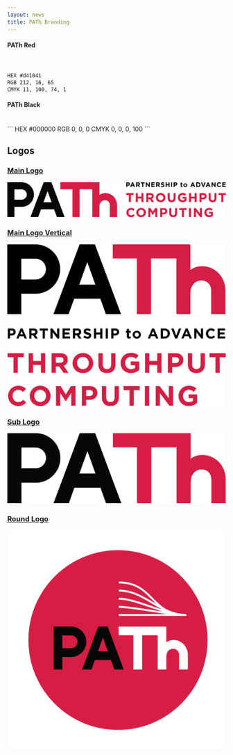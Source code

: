 ```yaml
---
layout: news
title: PATh Branding
---
```

#### PATh Red

<div class="bg-primary" style="width:100px; height: 20px;"></div>

```
HEX #d41041
RGB 212, 16, 65
CMYK 11, 100, 74, 1
```

#### PATh Black
<div class="bg-dark" style="width:100px; height: 20px;"></div>
```
HEX #000000
RGB 0, 0, 0
CMYK 0, 0, 0, 100
```

## Logos

### <a href="/images/logo/Logo_Primary.png" download>Main Logo</a>

<a href="/images/logo/Logo_Primary.png" download><img class="w-50" src="/images/logo/Logo_Primary.png" alt="PATh Logo"/></a>

### <a href="/images/logo/PATh_Logo_Primary_Color_Vertical.svg" download>Main Logo Vertical</a>

<a href="/images/logo/PATh_Logo_Primary_Color_Vertical.svg" download><img class="w-50 pt-3" src="/images/logo/PATh_Logo_Primary_Color_Vertical.svg" alt="PATh Logo"/></a>

### <a href="/images/logo/Logo_Primary_Acronym.png" download>Sub Logo</a>

<a href="/images/logo/Logo_Primary_Acronym.png" download><img class="w-50" src="/images/logo/Logo_Primary_Acronym.png" alt="PATh Logo"/></a>

### <a href="/images/logo/Logo_Round.png" download>Round Logo</a>

<a href="/images/logo/Logo_Round.png" download><img class="w-50" src="/images/logo/Logo_Round.png" alt="PATh Logo"/></a>